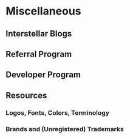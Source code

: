 # Miscellaneous

## Interstellar Blogs

## Referral Program

## Developer Program

## Resources 

### Logos, Fonts, Colors, Terminology

### Brands and (Unregistered) Trademarks

